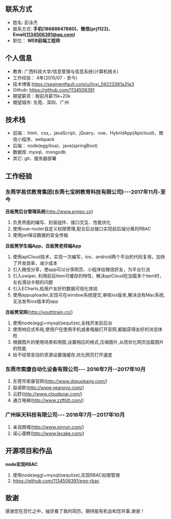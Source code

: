 ## 联系方式
- 姓名: 彭泳杰
- 联系方式: **手机(18688647880)、微信(prj1122)、Email(1134506391@qq.com)**
- 职位： **WEB前端工程师**

## 个人信息
- 教育: 广西科技大学/信息管理与信息系统(计算机相关)
- 工作经验： 4年(2015/07 - 至今)
- 技术博客:https://segmentfault.com/u/linxi_59223381a31e3
- Github: https://github.com/1134506391
- 期望薪资：税前月薪15k~20k
- 期望城市: 东莞、深圳、广州

## 技术栈
- 前端： html、css,、javaScript、jQuery、vue、HybridApp(Apicloud)、微信小程序、webpack
- 后端： node(egg/koa)、java(springBoot)
- 数据库: mysql、mongodb
- 其它: git、服务器部署

## 工作经验
### 东莞学易优教育集团(东莞七宝树教育科技有限公司)---2017年11月-至今
**丑板凳后台管理系统**(http://www.armpc.cn)
1. 负责界面的编写、封装组件、接口交互、性能优化
2. 使用vue-router自定义权限管理,配合后台接口实现前后端分离的RBAC
3. 使用jwt保证数据的安全传输

**丑板凳学生端App、丑板凳老师端App**
1. 使用apiCloud技术，实现一次编写，ios、android两个平台的代码复用，加快了开发效率，减少成本
2. 引入微信分享，使app可以分享网页、小程序给微信好友，为平台引流
3. 引入swiper, 利用前后item可缓存的特性，解决apiCloud在加载多个item时，左右滑动卡顿的问题
4. 引入ECharts,给用户友好的数据可视化体验
5. 使用appuploader,实现可在window系统提交,审核ios版本,解决没有Mac系统,无法发布ios版本的app

**丑板凳官网**(http://youthtrain.cn/)
1. 使用node(egg)+mysql(sequlize),全栈开发前后台
1. 使用响应式布局,使用户在使用手机或者电脑打开官网,都能获得友好的浏览体检
2. 根据图片的使用场景和用图,设置相应的格式,压缩图片,从而优化网页加载图片的性能
3. 给不经常变动的资源设置强缓存,优化网页打开速度

### 东莞市索康自动化设备有限公司--- 2016年7月--2017年10月
1. 东莞市索康官网(http://www.dgsuokang.com/)
2. 益诺欧(http://www.yeanovo.com/)
3. 云舒(http://www.cloudsoar.com/)
4. 通立电梯(http://www.zzftldt.com/)
### 广州纵天科技有限公司--- 2016年7月--2017年10月
1. 亲润商城(http://www.qinrun.com/)
2. 诺心蛋糕(http://www.lecake.com/)
## 开源项目和作品
**node实现RBAC**
1. 使用node(egg)+mysql(sequlize),实现RBAC权限管理
2. https://github.com/1134506391/egg-rbac

## 致谢
感谢您在百忙之中，抽空看了我的简历，期待能有机会和您共事,谢谢！
